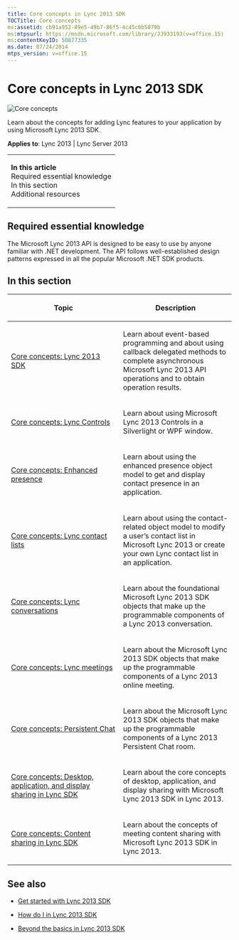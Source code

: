 ```yaml
---
title: Core concepts in Lync 2013 SDK
TOCTitle: Core concepts
ms:assetid: cb91a952-89e5-49b7-86f5-4c45c0b5079b
ms:mtpsurl: https://msdn.microsoft.com/library/JJ933193(v=office.15)
ms:contentKeyID: 50877335
ms.date: 07/24/2014
mtps_version: v=office.15
---
```


# Core concepts in Lync 2013 SDK

![Core concepts](images/JJ933133.mod_icon_CoreConcepts_long(Office.15).png "Core concepts")

Learn about the concepts for adding Lync features to your application by using Microsoft Lync 2013 SDK.



**Applies to**: Lync 2013 | Lync Server 2013

<table>
<colgroup>
<col style="width: 100%" />
</colgroup>
<tbody>
<tr class="odd">
<td><p><strong>In this article</strong><br />
Required essential knowledge<br />
In this section<br />
Additional resources</p></td>
</tr>
</tbody>
</table>

## Required essential knowledge

The Microsoft Lync 2013 API is designed to be easy to use by anyone familiar with .NET development. The API follows well-established design patterns expressed in all the popular Microsoft .NET SDK products.

## In this section

<table>
<colgroup>
<col style="width: 50%" />
<col style="width: 50%" />
</colgroup>
<thead>
<tr class="header">
<th><p>Topic</p></th>
<th><p>Description</p></th>
</tr>
</thead>
<tbody>
<tr class="odd">
<td><p><a href="core-concepts-lync-2013-sdk.md">Core concepts: Lync 2013 SDK</a></p></td>
<td><p>Learn about event-based programming and about using callback delegated methods to complete asynchronous Microsoft Lync 2013 API operations and to obtain operation results.</p></td>
</tr>
<tr class="even">
<td><p><a href="core-concepts-lync-controls.md">Core concepts: Lync Controls</a></p></td>
<td><p>Learn about using Microsoft Lync 2013 Controls in a Silverlight or WPF window.</p></td>
</tr>
<tr class="odd">
<td><p><a href="core-concepts-enhanced-presence.md">Core concepts: Enhanced presence</a></p></td>
<td><p>Learn about using the enhanced presence object model to get and display contact presence in an application.</p></td>
</tr>
<tr class="even">
<td><p><a href="core-concepts-lync-contact-lists.md">Core concepts: Lync contact lists</a></p></td>
<td><p>Learn about using the contact-related object model to modify a user’s contact list in Microsoft Lync 2013 or create your own Lync contact list in an application.</p></td>
</tr>
<tr class="odd">
<td><p><a href="core-concepts-lync-conversations.md">Core concepts: Lync conversations</a></p></td>
<td><p>Learn about the foundational Microsoft Lync 2013 SDK objects that make up the programmable components of a Lync 2013 conversation.</p></td>
</tr>
<tr class="even">
<td><p><a href="core-concepts-lync-meetings.md">Core concepts: Lync meetings</a></p></td>
<td><p>Learn about the Microsoft Lync 2013 SDK objects that make up the programmable components of a Lync 2013 online meeting.</p></td>
</tr>
<tr class="odd">
<td><p><a href="core-concepts-persistent-chat.md">Core concepts: Persistent Chat</a></p></td>
<td><p>Learn about the Microsoft Lync 2013 SDK objects that make up the programmable components of a Lync 2013 Persistent Chat room.</p></td>
</tr>
<tr class="even">
<td><p><a href="core-concepts-desktop-application-and-display-sharing-in-lync-sdk.md">Core concepts: Desktop, application, and display sharing in Lync SDK</a></p></td>
<td><p>Learn about the core concepts of desktop, application, and display sharing with Microsoft Lync 2013 SDK in Lync 2013.</p></td>
</tr>
<tr class="odd">
<td><p><a href="core-concepts-content-sharing-in-lync-sdk.md">Core concepts: Content sharing in Lync SDK</a></p></td>
<td><p>Learn about the concepts of meeting content sharing with Microsoft Lync 2013 SDK in Lync 2013.</p></td>
</tr>
</tbody>
</table>

## See also

  - [Get started with Lync 2013 SDK](get-started-with-lync-2013-sdk.md)

  - [How do I in Lync 2013 SDK](how-do-i-in-lync-2013-sdk.md)

  - [Beyond the basics in Lync 2013 SDK](beyond-the-basics-in-lync-2013-sdk.md)

